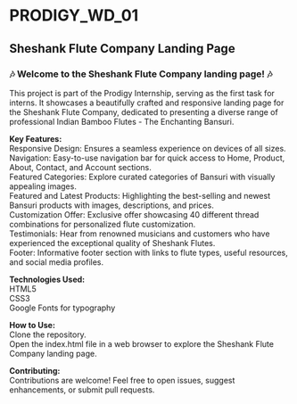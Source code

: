 # PRODIGY_WD_01

<h2>Sheshank Flute Company Landing Page</h2>

<h3>🎶 Welcome to the Sheshank Flute Company landing page! 🎶</h3>

This project is part of the Prodigy Internship, serving as the first task for interns. It showcases a beautifully crafted and responsive landing page for the Sheshank Flute Company, dedicated to presenting a diverse range of professional Indian Bamboo Flutes - The Enchanting Bansuri.

<b>Key Features:</b><br />
Responsive Design: Ensures a seamless experience on devices of all sizes.<br />
Navigation: Easy-to-use navigation bar for quick access to Home, Product, About, Contact, and Account sections.<br />
Featured Categories: Explore curated categories of Bansuri with visually appealing images.<br />
Featured and Latest Products: Highlighting the best-selling and newest Bansuri products with images, descriptions, and prices.<br />
Customization Offer: Exclusive offer showcasing 40 different thread combinations for personalized flute customization.<br />
Testimonials: Hear from renowned musicians and customers who have experienced the exceptional quality of Sheshank Flutes.<br />
Footer: Informative footer section with links to flute types, useful resources, and social media profiles.<br />

<b>Technologies Used:</b><br />
HTML5<br />
CSS3<br />
Google Fonts for typography<br />

<b>How to Use:</b><br />
Clone the repository.<br />
Open the index.html file in a web browser to explore the Sheshank Flute Company landing page.

<b>Contributing:</b><br />
Contributions are welcome! Feel free to open issues, suggest enhancements, or submit pull requests.
